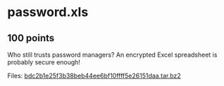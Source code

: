 # password.xls
## 100 points

Who still trusts password managers? An encrypted Excel spreadsheet is probably secure enough!



Files:
[bdc2b1e25f3b38beb44ee6bf10ffff5e26151daa.tar.bz2](./files/bdc2b1e25f3b38beb44ee6bf10ffff5e26151daa.tar.bz2) 							
